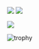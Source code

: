 ![](https://github-profile-summary-cards.vercel.app/api/cards/stats?username=suzuken0424)
![](https://github-profile-summary-cards.vercel.app/api/cards/repos-per-language?username=suzuken0424)

![](https://github-profile-summary-cards.vercel.app/api/cards/profile-details?username=suzuken0424)

![trophy](https://github-profile-trophy.vercel.app/?username=suzuken0424&column=5&margin-w=30&margin-h=15)
